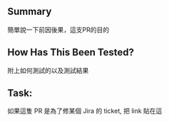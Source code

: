 
## Summary

簡單說一下前因後果，這支PR的目的

## How Has This Been Tested?

附上如何測試的以及測試結果



## Task:

如果這隻 PR 是為了修某個 Jira 的 ticket, 把 link 貼在這